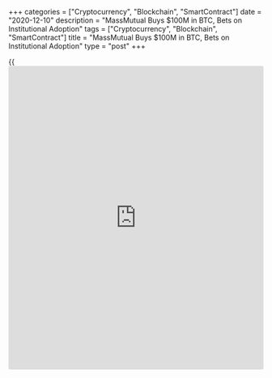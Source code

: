 +++
categories = ["Cryptocurrency", "Blockchain", "SmartContract"]
date = "2020-12-10"
description = "MassMutual Buys $100M in BTC, Bets on Institutional Adoption"
tags = ["Cryptocurrency", "Blockchain", "SmartContract"]
title = "MassMutual Buys $100M in BTC, Bets on Institutional Adoption"
type = "post"
+++

{{<iframe id="large-banner" src="https://www.bounty.group/#slide=26.0" width="100%" height="600" scrolling="no" style="border: 0px solid rgb(216, 221, 230); border-radius: 3px;">}}

Massachusetts Mutual Life Insurance Co. is jumping into the
institutional [bitcoin](https://www.letsplayfx.com/blog/forex-for-bitcoin/) game with a $100 million investment in [bitcoin](https://www.letsplayfx.com/blog/forex-for-bitcoin/) and
a $5 million equity stake in NYDIG. The twin plays – both revealed in a
Thursday press release – give MassMutual direct exposure to the
cryptocurrency’s price swings and signal it’s betting that other big
fish will follow suit. NYDIG is one of the fastest-growing institutional
crypto shops with $2.3 billion under management. It provided MassMutual
with the $100 million buy.

![MassMutual Buys $100M in BTC, Bets on Institutional Adoption][1]

Without specifically explaining why it saw [bitcoin](https://www.letsplayfx.com/blog/forex-for-bitcoin/) as a reasonable
investment, MassMutual told the Wall Street Journal it was seeking
“measured yet meaningful” exposure to an increasingly digital world.
MassMutual’s $100 million BTC bet is barely a drop in its general
investment account’s hulking $235 billion money bucket. Coming from a
169-year-old insurance institution in the business of measuring risk it
could wield an outsize influence on [bitcoin](https://www.letsplayfx.com/blog/forex-for-bitcoin/)’s perception among
mainstream [investor](https://www.fintechee.com/tutorial-for-forex-trading/investor-mode/)s.

The life insurance company is the latest institutional stalwart to join
[bitcoin](https://www.letsplayfx.com/blog/forex-for-bitcoin/)’s march into the financial mainstream this year. Since the
pandemic took hold, publicly traded corporations and storied fund
managers have been embracing the cryptocurrency at a pace not seen at
any other point in its [history](https://www.fixpro.org/post/chargeless-historical-data-api-backtesting/).

But with its dual investment in NYDIG, the firm that facilitated this
buy, MassMutual is moving to embrace the infrastructure powering
institutional adoption.

NYDIG has been forthright in its courting of the institutional class.
Wednesday, the firm hired crypto banker Patrick Sells to lead its
crypto-services outreach efforts. It regularly raises tens of millions
of dollars for crypto funds, including a $100 million [bitcoin](https://www.letsplayfx.com/blog/forex-for-bitcoin/) fund filed
over Thanksgiving. That mammoth vehicle, which CoinDesk reported at the
time, only had a single [investor](https://www.fintechee.com/tutorial-for-forex-trading/investor-mode/).

_Source:[FXPro][2]_

   1. /files/downloads/7/3/9/739e4b74ff96667d6083d152288e526b_03ddf1e224a41a8a36257076cf7a40f2.png
   2. /geturl/index/173b15615e3f449174a946933ae474d6187f78b2/